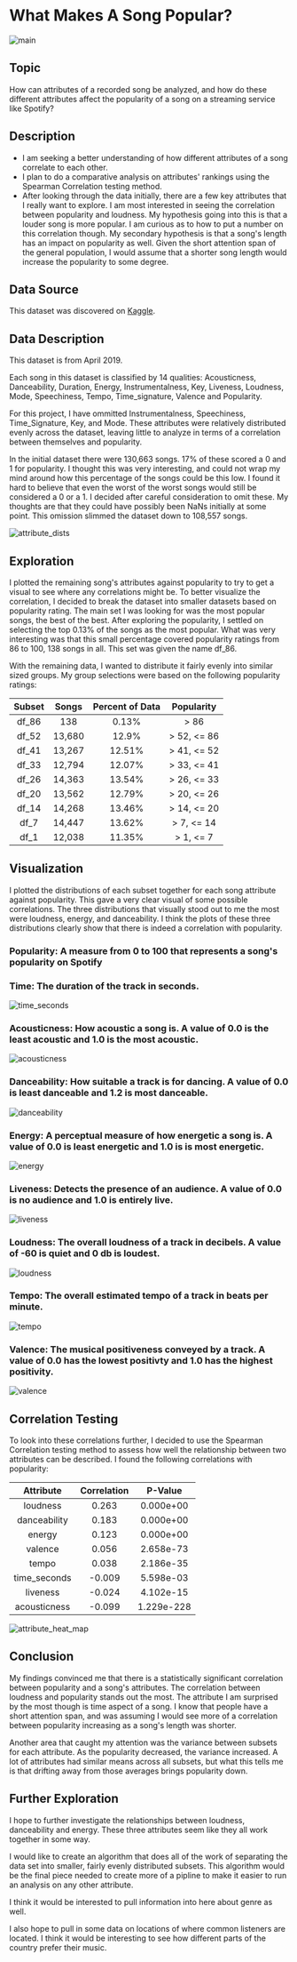 # What Makes A Song Popular?

![main](/images/waveform4.png)


## Topic

How can attributes of a recorded song be analyzed, and how do these different attributes affect the popularity of a song on a streaming service like Spotify?

## Description

- I am seeking a better understanding of how different attributes of a song correlate to each other.
- I plan to do a comparative analysis on attributes' rankings using the Spearman Correlation testing method.
- After looking through the data initially, there are a few key attributes that I really want to explore.  I am most interested in seeing the correlation between popularity and loudness.  My hypothesis going into this is that a louder song is more popular.  I am curious as to how to put a number on this correlation though.  My secondary hypothesis is that a song's length has an impact on popularity as well.  Given the short attention span of the general population, I would assume that a shorter song length would increase the popularity to some degree.

## Data Source

This dataset was discovered on [Kaggle](https://www.kaggle.com/tomigelo/spotify-audio-features/home?select=SpotifyAudioFeaturesNov2018.csv "Title").

## Data Description

This dataset is from April 2019.

Each song in this dataset is classified by 14 qualities: Acousticness, Danceability, Duration, Energy, Instrumentalness, Key, Liveness, Loudness, Mode, Speechiness, Tempo, Time_signature, Valence and Popularity.

For this project, I have ommitted Instrumentalness, Speechiness, Time_Signature, Key, and Mode.  These attributes were relatively distributed evenly across the dataset, leaving little to analyze in terms of a correlation between themselves and popularity.

In the initial dataset there were 130,663 songs.  17% of these scored a 0 and 1 for popularity.  I thought this was very interesting, and could not wrap my mind around how this percentage of the songs could be this low.  I found it hard to believe that even the worst of the worst songs would still be considered a 0 or a 1.  I decided after careful consideration to omit these.  My thoughts are that they could have possibly been NaNs initially at some point.  This omission slimmed the dataset down to 108,557 songs.

![attribute_dists](/images/attribute_dists.png)

## Exploration

I plotted the remaining song's attributes against popularity to try to get a visual to see where any correlations might be.  To better visualize the correlation, I decided to break the dataset into smaller datasets based on popularity rating.  The main set I was looking for was the most popular songs, the best of the best.  After exploring the popularity, I settled on selecting the top 0.13% of the songs as the most popular.  What was very interesting was that this small percentage covered popularity ratings from 86 to 100, 138 songs in all.  This set was given the name df_86.

With the remaining data, I wanted to distribute it fairly evenly into similar sized groups.  My group selections were based on the following popularity ratings:

| Subset   | Songs  | Percent of Data | Popularity   |
| :------: | :----: | :-------------: | :----------: |
| df_86    | 138    |        0.13%    | > 86         |
| df_52    | 13,680 |       12.9%     | > 52, <= 86  |
| df_41    | 13,267 |       12.51%    | > 41, <= 52  |
| df_33    | 12,794 |       12.07%    | > 33, <= 41  |
| df_26    | 14,363 |       13.54%    | > 26, <= 33  |
| df_20    | 13,562 |       12.79%    | > 20, <= 26  |
| df_14    | 14,268 |       13.46%    | > 14, <= 20  |
| df_7     | 14,447 |       13.62%    | > 7, <= 14   |
| df_1     | 12,038 |       11.35%    | > 1, <= 7    |

## Visualization

I plotted the distributions of each subset together for each song attribute against popularity.  This gave a very clear visual of some possible correlations.  The three distributions that visually stood out to me the most were loudness, energy, and danceability.  I think the plots of these three distributions clearly show that there is indeed a correlation with popularity.

### Popularity: A measure from 0 to 100 that represents a song's popularity on Spotify

### Time: The duration of the track in seconds.
![time_seconds](/images/time_seconds.png)

### Acousticness: How acoustic a song is.  A value of 0.0 is the least acoustic and 1.0 is the most acoustic.
![acousticness](/images/acousticness.png)

### Danceability: How suitable a track is for dancing. A value of 0.0 is least danceable and 1.2 is most danceable.
![danceability](/images/danceability.png)

### Energy: A perceptual measure of how energetic a song is.  A value of 0.0 is least energetic and 1.0 is is most energetic.
![energy](/images/energy.png)

### Liveness: Detects the presence of an audience.  A value of 0.0 is no audience and 1.0 is entirely live.
![liveness](/images/liveness.png)

### Loudness: The overall loudness of a track in decibels.  A value of -60 is quiet and 0 db is loudest.
![loudness](/images/loudness.png)

### Tempo: The overall estimated tempo of a track in beats per minute.
![tempo](/images/tempo.png)

### Valence: The musical positiveness conveyed by a track.  A value of 0.0 has the lowest positivty and 1.0 has the highest positivity.
![valence](/images/valence.png)

## Correlation Testing

To look into these correlations further, I decided to use the Spearman Correlation testing method to assess how well the relationship between two attributes can be described.  I found the following correlations with popularity:

| Attribute    | Correlation | P-Value    |
| :----------: | :---------: | :--------: |
| loudness     | 0.263       | 0.000e+00  |
| danceability | 0.183       | 0.000e+00  |
| energy       | 0.123       | 0.000e+00  |
| valence      | 0.056       | 2.658e-73  |
| tempo        | 0.038       | 2.186e-35  |
| time_seconds | -0.009      | 5.598e-03  |
| liveness     | -0.024      | 4.102e-15  |
| acousticness | -0.099      | 1.229e-228 |

![attribute_heat_map](/images/attribute_heat_map.png)


## Conclusion

My findings convinced me that there is a statistically significant correlation between popularity and a song's attributes. The correlation between loudness and popularity stands out the most.  The attribute I am surprised by the most though is time aspect of a song.  I know that people have a short attention span, and was assuming I would see more of a correlation between popularity increasing as a song's length was shorter.

Another area that caught my attention was the variance between subsets for each attribute.  As the popularity decreased, the variance increased.  A lot of attributes had similar means across all subsets, but what this tells me is that drifting away from those averages brings popularity down.

## Further Exploration

I hope to further investigate the relationships between loudness, danceability and energy.  These three attributes seem like they all work together in some way.

I would like to create an algorithm that does all of the work of separating the data set into smaller, fairly evenly distributed subsets.  This algorithm would be the final piece needed to create more of a pipline to make it easier to run an analysis on any other attribute.

I think it would be interested to pull information into here about genre as well.

I also hope to pull in some data on locations of where common listeners are located.  I think it would be interesting to see how different parts of the country prefer their music.
